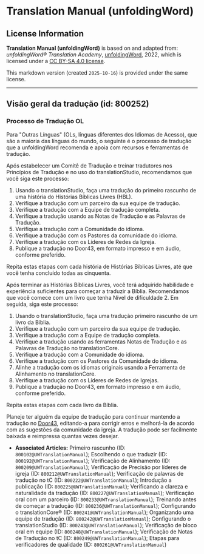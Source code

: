# Translation Manual (unfoldingWord)

## License Information

**Translation Manual (unfoldingWord)** is based on and adapted from: _unfoldingWord® Translation Academy_, [unfoldingWord](https://unfoldingword.org/utw), 2022, which is licensed under a [CC BY-SA 4.0 license](https://creativecommons.org/licenses/by-sa/4.0/legalcode.en).

This markdown version (created `2025-10-16`) is provided under the same license.



--------------------------------

## Visão geral da tradução (id: 800252)

### Processo de Tradução OL

Para "Outras Línguas" (OLs, línguas diferentes dos Idiomas de Acesso), que são a maioria das línguas do mundo, o seguinte é o processo de tradução que a unfoldingWord recomenda e apoia com recursos e ferramentas de tradução.

Após estabelecer um Comitê de Tradução e treinar tradutores nos Princípios de Tradução e no uso do translationStudio, recomendamos que você siga este processo:

1. Usando o translationStudio, faça uma tradução do primeiro rascunho de uma história do Histórias Bíblicas Livres (HBL).
2. Verifique a tradução com um parceiro da sua equipe de tradução.
3. Verifique a tradução com a Equipe de tradução completa.
4. Verifique a tradução usando as Notas de Tradução e as Palavras de Tradução.
5. Verifique a tradução com a Comunidade do idioma.
6. Verifique a tradução com os Pastores da comunidade do idioma.
7. Verifique a tradução com os Líderes de Redes da Igreja.
8. Publique a tradução no Door43, em formato impresso e em áudio, conforme preferido.

Repita estas etapas com cada história de Histórias Bíblicas Livres, até que você tenha concluído todas as cinquenta.

Após terminar as Histórias Bíblicas Livres, você terá adquirido habilidade e experiência suficientes para começar a traduzir a Bíblia. Recomendamos que você comece com um livro que tenha Nível de dificuldade 2. Em seguida, siga este processo:

1. Usando o translationStudio, faça uma tradução primeiro rascunho de um livro da Bíblia.
2. Verifique a tradução com um parceiro da sua equipe de tradução.
3. Verifique a tradução com a Equipe de tradução completa.
4. Verifique a tradução usando as ferramentas Notas de Tradução e as Palavras de Tradução no translationCore.
5. Verifique a tradução com a Comunidade do idioma.
6. Verifique a tradução com os Pastores da Comunidade do idioma.
7. Alinhe a tradução com os idiomas originais usando a Ferramenta de Alinhamento no translationCore.
8. Verifique a tradução com os Líderes de Redes de Igrejas.
9. Publique a tradução no Door43, em formato impresso e em áudio, conforme preferido.

Repita estas etapas com cada livro da Bíblia.

Planeje ter alguém da equipe de tradução para continuar mantendo a tradução no [Door43](https://git.door43.org), editando\-a para corrigir erros e melhorá\-la de acordo com as sugestões da comunidade da igreja. A tradução pode ser facilmente baixada e reimpressa quantas vezes desejar.

* **Associated Articles:** Primeiro rascunho (ID: `800102@UWTranslationManual`); Escolhendo o que traduzir (ID: `800192@UWTranslationManual`); Verificação de Alinhamento (ID: `800209@UWTranslationManual`); Verificação de Precisão por líderes de igreja (ID: `800212@UWTranslationManual`); Verificação de palavras de tradução no tC (ID: `800222@UWTranslationManual`); Introdução a publicação (ID: `800225@UWTranslationManual`); Verificando a clareza e naturalidade da tradução (ID: `800227@UWTranslationManual`); Verificação oral com um parceiro (ID: `800233@UWTranslationManual`); Treinando antes de começar a tradução (ID: `800236@UWTranslationManual`); Configurando o translationCore® (ID: `800241@UWTranslationManual`); Organizando uma equipe de tradução (ID: `800242@UWTranslationManual`); Configurando o translationStudio (ID: `800243@UWTranslationManual`); Verificação de bloco oral em equipe (ID: `800248@UWTranslationManual`); Verificação de Notas de Tradução no tC (ID: `800249@UWTranslationManual`); Etapas para verificadores de qualidade (ID: `800261@UWTranslationManual`)

